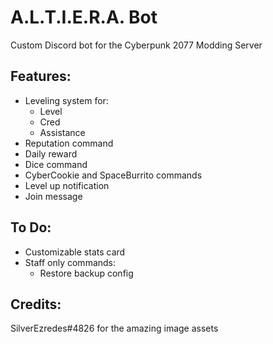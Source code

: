# A.L.T.I.E.R.A. Bot
Custom Discord bot for the Cyberpunk 2077 Modding Server

## Features:
 - Leveling system for:
   - Level
   - Cred
   - Assistance
 - Reputation command
 - Daily reward
 - Dice command
 - CyberCookie and SpaceBurrito commands
 - Level up notification
 - Join message

## To Do:
 - Customizable stats card
 - Staff only commands:
   - Restore backup config

## Credits:
SilverEzredes#4826 for the amazing image assets
